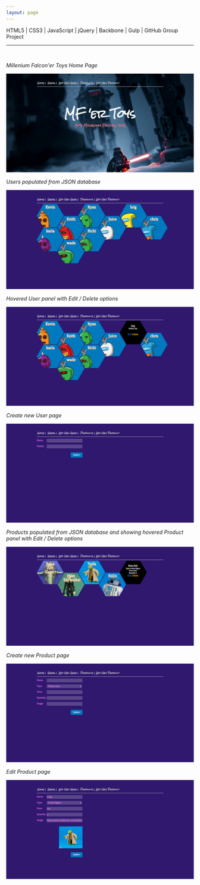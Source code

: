 ```yaml
---
layout: page
---
```


<span class="proj-title">HTML5 | CSS3 | JavaScript | jQuery | Backbone | Gulp | GitHub Group Project</span> 

- - -  

<br />    

<span class="img-cap">*Millenium Falcon'er Toys Home Page*</span> 

![MF'er Toys Home Page](/../images/backbone-proj/backbone-proj-home.png)  
  
<span class="img-cap">*Users populated from JSON database*</span>

![MF'er Toys Users Page](/../images/backbone-proj/backbone-proj-users.png)  
  
<span class="img-cap">*Hovered User panel with Edit / Delete options*</span>  

![MF'er Toys Users CRUD Page](/../images/backbone-proj/backbone-proj-users-crud.png)  

<span class="img-cap">*Create new User page*</span>  
  
![MF'er Toys Create User Page](/../images/backbone-proj/backbone-proj-create-user.png)  
  
<span class="img-cap">*Products populated from JSON database and showing hovered Product panel with Edit / Delete options*</span>

![MF'er Toys Products CRUD Page](/../images/backbone-proj/backbone-proj-products-crud.png)
  
<span class="img-cap">*Create new Product page*</span>  

![MF'er Toys Create Products Page](/../images/backbone-proj/backbone-proj-create-product.png) 
  
<span class="img-cap">*Edit Product page*</span>

![MF'er Toys Edit Product Page](/../images/backbone-proj/backbone-proj-edit-product.png)  
